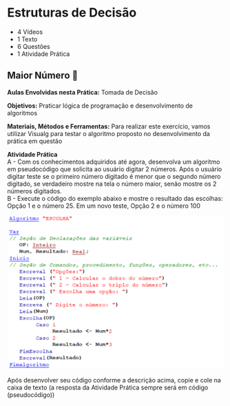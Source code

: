 # Estruturas de Decisão
- 4 Vídeos
- 1 Texto
- 6 Questões
- 1 Atividade Prática

## Maior Número 📝
**Aulas Envolvidas nesta Prática:** Tomada de Decisão

**Objetivos:** Praticar lógica de programação e desenvolvimento de algoritmos

**Materiais, Métodos e Ferramentas:** Para realizar este exercício, vamos utilizar Visualg para testar o algoritmo proposto no desenvolvimento da prática em questão

**Atividade Prática**<br>
A - Com os conhecimentos adquiridos até agora, desenvolva um algoritmo em pseudocódigo que solicita ao usuário digitar 2 números. Após o usuário digitar teste se o primeiro número digitado é menor que o segundo número digitado, se verdadeiro mostre na tela o número maior, senão mostre os 2 números digitados.<br>
B - Execute o código do exemplo abaixo e mostre o resultado das escolhas: Opção 1 e o número 25. Em um novo teste, Opção 2 e o número 100

![IMAGE](./images/EstruturaDeDecisao.png)

Após desenvolver seu código conforme a descrição acima, copie e cole na caixa de texto (a resposta da Atividade Prática sempre será em código (pseudocódigo))